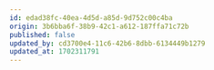 ```yaml
---
id: edad38fc-40ea-4d5d-a85d-9d752c00c4ba
origin: 3b6bba6f-38b9-42c1-a612-187ffa71c72b
published: false
updated_by: cd3700e4-11c6-42b6-8dbb-6134449b1279
updated_at: 1702311791
---
```


